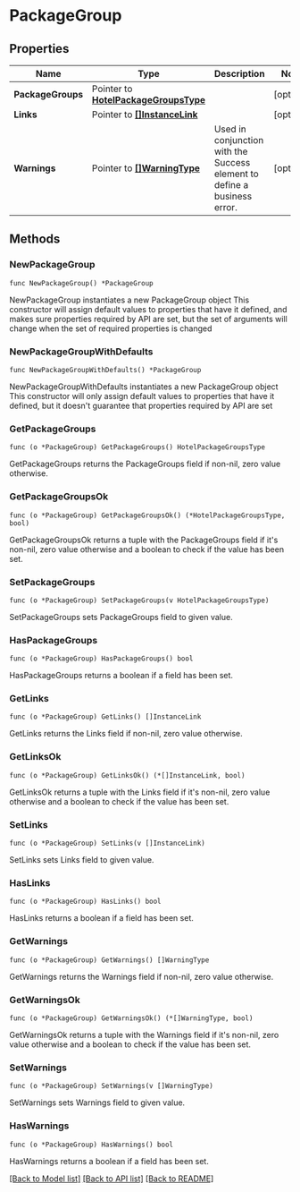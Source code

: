 # PackageGroup

## Properties

Name | Type | Description | Notes
------------ | ------------- | ------------- | -------------
**PackageGroups** | Pointer to [**HotelPackageGroupsType**](HotelPackageGroupsType.md) |  | [optional] 
**Links** | Pointer to [**[]InstanceLink**](InstanceLink.md) |  | [optional] 
**Warnings** | Pointer to [**[]WarningType**](WarningType.md) | Used in conjunction with the Success element to define a business error. | [optional] 

## Methods

### NewPackageGroup

`func NewPackageGroup() *PackageGroup`

NewPackageGroup instantiates a new PackageGroup object
This constructor will assign default values to properties that have it defined,
and makes sure properties required by API are set, but the set of arguments
will change when the set of required properties is changed

### NewPackageGroupWithDefaults

`func NewPackageGroupWithDefaults() *PackageGroup`

NewPackageGroupWithDefaults instantiates a new PackageGroup object
This constructor will only assign default values to properties that have it defined,
but it doesn't guarantee that properties required by API are set

### GetPackageGroups

`func (o *PackageGroup) GetPackageGroups() HotelPackageGroupsType`

GetPackageGroups returns the PackageGroups field if non-nil, zero value otherwise.

### GetPackageGroupsOk

`func (o *PackageGroup) GetPackageGroupsOk() (*HotelPackageGroupsType, bool)`

GetPackageGroupsOk returns a tuple with the PackageGroups field if it's non-nil, zero value otherwise
and a boolean to check if the value has been set.

### SetPackageGroups

`func (o *PackageGroup) SetPackageGroups(v HotelPackageGroupsType)`

SetPackageGroups sets PackageGroups field to given value.

### HasPackageGroups

`func (o *PackageGroup) HasPackageGroups() bool`

HasPackageGroups returns a boolean if a field has been set.

### GetLinks

`func (o *PackageGroup) GetLinks() []InstanceLink`

GetLinks returns the Links field if non-nil, zero value otherwise.

### GetLinksOk

`func (o *PackageGroup) GetLinksOk() (*[]InstanceLink, bool)`

GetLinksOk returns a tuple with the Links field if it's non-nil, zero value otherwise
and a boolean to check if the value has been set.

### SetLinks

`func (o *PackageGroup) SetLinks(v []InstanceLink)`

SetLinks sets Links field to given value.

### HasLinks

`func (o *PackageGroup) HasLinks() bool`

HasLinks returns a boolean if a field has been set.

### GetWarnings

`func (o *PackageGroup) GetWarnings() []WarningType`

GetWarnings returns the Warnings field if non-nil, zero value otherwise.

### GetWarningsOk

`func (o *PackageGroup) GetWarningsOk() (*[]WarningType, bool)`

GetWarningsOk returns a tuple with the Warnings field if it's non-nil, zero value otherwise
and a boolean to check if the value has been set.

### SetWarnings

`func (o *PackageGroup) SetWarnings(v []WarningType)`

SetWarnings sets Warnings field to given value.

### HasWarnings

`func (o *PackageGroup) HasWarnings() bool`

HasWarnings returns a boolean if a field has been set.


[[Back to Model list]](../README.md#documentation-for-models) [[Back to API list]](../README.md#documentation-for-api-endpoints) [[Back to README]](../README.md)


